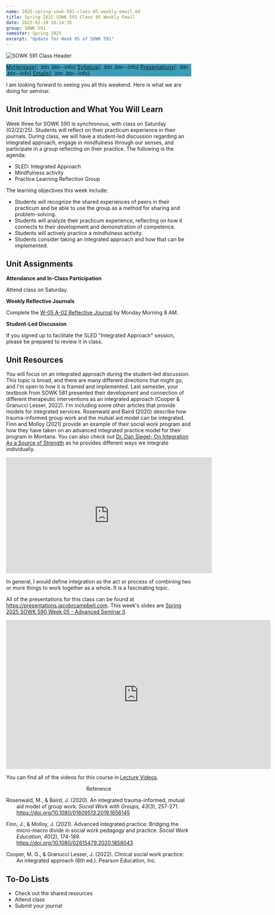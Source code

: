 ```yaml
---
name: 2025-spring-sowk-591-class-05-weekly-email.md
title: Spring 2025 SOWK 591 Class 05 Weekly Email
date: 2025-02-19 16:14:35
group: SOWK 591
semester: Spring 2025
excerpt: "Update for Week 05 of SOWK 591"
---
```


![SOWK 591 Class Header](https://jacobrcampbell.com/assets/media/2025-sowk-591-email-header-image.jpg)

<div style="background-color: #3b9cba; width: 100%;" markdown="1">

[MyHeritage](https://myheritage.heritage.edu/ICS/Academics/SOWK/SOWK_591/2425_SP-SOWK_591-1/){: .btn .btn--info}
[Syllabus](https://jacobrcampbell.com/assets/media/2025-spring-sowk-591-1-adv-seminar-ii-syllabus-campbell.pdf){: .btn .btn--info}
[Presentations](https://presentations.jacobrcampbell.com){: .btn .btn--info}
[Emails](https://jacobrcampbell.com/communications/){: .btn .btn--info}

</div>

I am looking forward to seeing you all this weekend. Here is what we are doing for seminar.

## Unit Introduction and What You Will Learn

Week three for SOWK 590 is synchronous, with class on Saturday (02/22/25). Students will reflect on their practicum experience in their journals. During class, we will have a student-led discussion regarding an integrated approach, engage in mindfulness through our senses, and participate in a group reflecting on their practice. The following is the agenda:

- SLED: Integrated Approach
- Mindfulness activity
- Practice Learning Reflection Group

The learning objectives this week include:

- Students will recognize the shared experiences of peers in their practicum and be able to use the group as a method for sharing and problem-solving.
- Students will analyze their practicum experience, reflecting on how it connects to their development and demonstration of competence.
- Students will actively practice a mindfulness activity.
- Students consider taking an integrated approach and how that can be implemented.

## Unit Assignments

**Attendance and In-Class Participation**

Attend class on Saturday.

**Weekly Reflective Journals**

Complete the [W-05 A-02 Reflective Journal](https://myheritage.heritage.edu/ICS/Academics/SOWK/SOWK_591/2425_SP-SOWK_591-1/Assignments.jnz?portlet=Coursework&screen=AssignmentDetailView&screenType=change&id=b6ae9670-514c-4baf-bb0c-151cfb330444) by Monday Morning 8 AM.

**Student-Led Discussion**

If you signed up to facilitate the SLED "Integrated Approach" session, please be prepared to review it in class.

## Unit Resources

You will focus on an integrated approach during the student-led discussion. This topic is broad, and there are many different directions that might go, and I'm open to how it is framed and implemented. Last semester, your textbook from SOWK 581 presented their development and connection of different therapeutic interventions as an integrated approach (Cooper & Granucci Lesser, 2022). I'm including some other articles that provide models for integrated services. Rosenwald and Baird (2020) describe how trauma-informed group work and the mutual aid model can be integrated. Finn and Molloy (2021) provide an example of their social work program and how they have taken on an advanced integrated practice model for their program in Montana. You can also check out [Dr. Dan Siegel- On Integration As a Source of Strength](https://youtu.be/0TK62FdzzTs?si=0zqQBujG67UJcSyo) as he provides different ways we integrate individually.

<iframe width="560" height="315" src="https://www.youtube.com/embed/0TK62FdzzTs?si=0zqQBujG67UJcSyo" title="YouTube video player" frameborder="0" allow="accelerometer; autoplay; clipboard-write; encrypted-media; gyroscope; picture-in-picture; web-share" referrerpolicy="strict-origin-when-cross-origin" allowfullscreen></iframe>

In general, I would define integration as the act or process of combining two or more things to work together as a whole. It is a fascinating topic.

All of the presentations for this class can be found at <https://presentations.jacobrcampbell.com>. This week's slides are [Spring 2025 SOWK 590 Week 05 - Advanced Seminar II](https://presentations.jacobrcampbell.com/VIECLM).

<iframe src="https://presentations.jacobrcampbell.com/VIECLM/embed" height="405" width="720" style="border: none;"></iframe>

You can find all of the videos for this course in [Lecture Videos](https://myheritage.heritage.edu/ICS/Academics/SOWK/SOWK_591/2425_SP-SOWK_591-1/Lecture_Videos.jnz).

<div style="text-align: center" markdown="1">
Reference
</div>
<div style="margin: 0 0 0 2em; text-indent: -2em;" markdown="1">

Rosenwald, M., & Baird, J. (2020). An integrated trauma-informed, mutual aid model of group work. _Social Work with Groups, 43_(3), 257-271. <https://doi.org/10.1080/01609513.2019.1656145>

Finn, J., & Molloy, J. (2021). Advanced integrated practice: Bridging the micro-macro divide in social work pedagogy and practice. _Social Work Education, 40_(2), 174-189. <https://doi.org/10.1080/02615479.2020.1858043>

Cooper, M. G., & Granucci Lesser, J. (2022). Clinical social work practice: An integrated approach (6th ed.). Pearson Education, Inc. 

</div>


## To-Do Lists

- Check out the shared resources
- Attend class
- Submit your journal 

